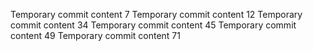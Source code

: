 Temporary commit content 7
Temporary commit content 12
Temporary commit content 34
Temporary commit content 45
Temporary commit content 49
Temporary commit content 71
